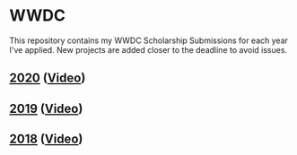 # WWDC

This repository contains my WWDC Scholarship Submissions for each year I've applied. New projects are added closer to the deadline to avoid issues.

## [2020](2020) ([Video](https://www.youtube.com/watch?v=-m74x10IZS4))
## [2019](2019) ([Video](https://www.youtube.com/watch?v=dIYKp80OxE8))
## [2018](2018) ([Video](https://www.youtube.com/watch?v=Sxq3bxzBPwY))
